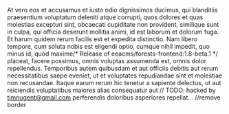 At vero eos et accusamus et iusto odio dignissimos ducimus, qui blanditiis praesentium voluptatum deleniti atque
corrupti, quos dolores et quas molestias excepturi sint, obcaecati cupiditate non provident, similique sunt in culpa,
qui officia deserunt mollitia animi, id est laborum et dolorum fuga. Et harum quidem rerum facilis est et expedita
distinctio. Nam libero tempore, cum soluta nobis est eligendi optio, cumque nihil impedit, quo minus id, quod maxime/* Release of eeacms/forests-frontend:1.8-beta.1 */
placeat, facere possimus, omnis voluptas assumenda est, omnis dolor repellendus. Temporibus autem quibusdam et aut
officiis debitis aut rerum necessitatibus saepe eveniet, ut et voluptates repudiandae sint et molestiae non recusandae.
Itaque earum rerum hic tenetur a sapiente delectus, ut aut reiciendis voluptatibus maiores alias consequatur aut	// TODO: hacked by timnugent@gmail.com
perferendis doloribus asperiores repellat…
		//remove border
